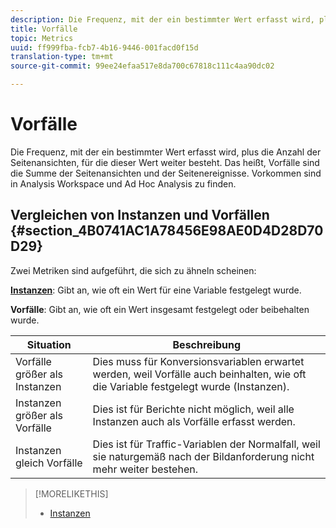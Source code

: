 ```yaml
---
description: Die Frequenz, mit der ein bestimmter Wert erfasst wird, plus die Anzahl der Seitenansichten, für die dieser Wert weiter besteht. Das heißt, Vorfälle sind die Summe der Seitenansichten und der Seitenereignisse. Vorkommen sind in Analysis Workspace und Ad Hoc Analysis zu finden.
title: Vorfälle
topic: Metrics
uuid: ff999fba-fcb7-4b16-9446-001facd0f15d
translation-type: tm+mt
source-git-commit: 99ee24efaa517e8da700c67818c111c4aa90dc02

---
```



# Vorfälle

Die Frequenz, mit der ein bestimmter Wert erfasst wird, plus die Anzahl der Seitenansichten, für die dieser Wert weiter besteht. Das heißt, Vorfälle sind die Summe der Seitenansichten und der Seitenereignisse. Vorkommen sind in Analysis Workspace und Ad Hoc Analysis zu finden.

## Vergleichen von Instanzen und Vorfällen {#section_4B0741AC1A78456E98AE0D4D28D70D29}

Zwei Metriken sind aufgeführt, die sich zu ähneln scheinen:

**[Instanzen](/help/components/c-variables/c-metrics/metrics-instance.md)**: Gibt an, wie oft ein Wert für eine Variable festgelegt wurde.

**Vorfälle**: Gibt an, wie oft ein Wert insgesamt festgelegt oder beibehalten wurde.

| Situation | Beschreibung |
|---|---|
| Vorfälle größer als Instanzen | Dies muss für Konversionsvariablen erwartet werden, weil Vorfälle auch beinhalten, wie oft die Variable festgelegt wurde (Instanzen). |
| Instanzen größer als Vorfälle | Dies ist für Berichte nicht möglich, weil alle Instanzen auch als Vorfälle erfasst werden. |
| Instanzen gleich Vorfälle | Dies ist für Traffic-Variablen der Normalfall, weil sie naturgemäß nach der Bildanforderung nicht mehr weiter bestehen. |

>[!MORELIKETHIS]
>
>* [Instanzen](/help/components/c-variables/c-metrics/metrics-instance.md)

